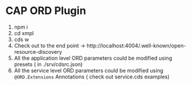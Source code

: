 # CAP ORD Plugin

1) npm i
2) cd xmpl 
3) cds w
4) Check out to the end point -> http://localhost:4004/.well-known/open-resource-discovery
5) All the application level ORD parameters could be modified using presets ( in ./srv/cdsrc.json)
6) All the service level ORD parameters could be modified using `@ORD.Extensions` Annotations ( check out service.cds examples)



